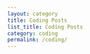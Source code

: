 ```yaml
---
layout: category
title: Coding Posts
list_title: Coding Posts
category: coding
permalink: /coding/
---
```

